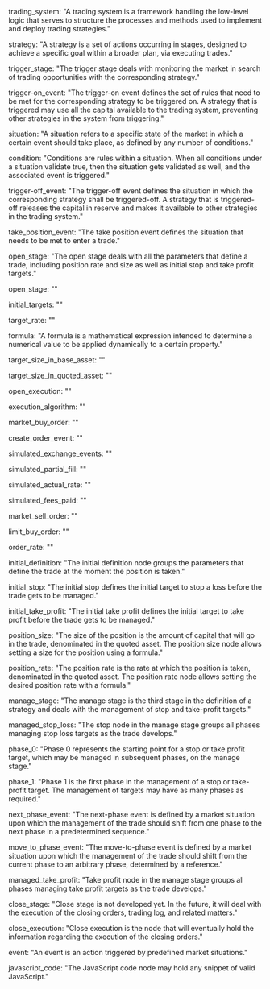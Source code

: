 trading_system: "A trading system is a framework handling the low-level logic that serves to structure the processes and methods used to implement and deploy trading strategies."

strategy: "A strategy is a set of actions occurring in stages, designed to achieve a specific goal within a broader plan, via executing trades."

trigger_stage: "The trigger stage deals with monitoring the market in search of trading opportunities with the corresponding strategy."

trigger-on_event: "The trigger-on event defines the set of rules that need to be met for the corresponding strategy to be triggered on. A strategy that is triggered may use all the capital available to the trading system, preventing other strategies in the system from triggering."

situation: "A situation refers to a specific state of the market in which a certain event should take place, as defined by any number of conditions."

condition: "Conditions are rules within a situation. When all conditions under a situation validate true, then the situation gets validated as well, and the associated event is triggered."

trigger-off_event: "The trigger-off event defines the situation in which the corresponding strategy shall be triggered-off. A strategy that is triggered-off releases the capital in reserve and makes it available to other strategies in the trading system."

take_position_event: "The take position event defines the situation that needs to be met to enter a trade."

open_stage: "The open stage deals with all the parameters that define a trade, including position rate and size as well as initial stop and take profit targets."

open_stage: ""

initial_targets: ""

target_rate: ""

formula: "A formula is a mathematical expression intended to determine a numerical value to be applied dynamically to a certain property."

target_size_in_base_asset: ""

target_size_in_quoted_asset: ""

open_execution: ""

execution_algorithm: ""

market_buy_order: ""

create_order_event: ""

simulated_exchange_events: ""

simulated_partial_fill: ""

simulated_actual_rate: ""

simulated_fees_paid: ""

market_sell_order: ""

limit_buy_order: ""

order_rate: ""




initial_definition: "The initial definition node groups the parameters that define the trade at the moment the position is taken."

initial_stop: "The initial stop defines the initial target to stop a loss before the trade gets to be managed."

initial_take_profit: "The initial take profit defines the initial target to take profit before the trade gets to be managed."

position_size: "The size of the position is the amount of capital that will go in the trade, denominated in the quoted asset. The position size node allows setting a size for the position using a formula."

position_rate: "The position rate is the rate at which the position is taken, denominated in the quoted asset. The position rate node allows setting the desired position rate with a formula."






manage_stage: "The manage stage is the third stage in the definition of a strategy and deals with the management of stop and take-profit targets."

managed_stop_loss: "The stop node in the manage stage groups all phases managing stop loss targets as the trade develops."

phase_0: "Phase 0 represents the starting point for a stop or take profit target, which may be managed in subsequent phases, on the manage stage."

phase_1: "Phase 1 is the first phase in the management of a stop or take-profit target. The management of targets may have as many phases as required."

next_phase_event: "The next-phase event is defined by a market situation upon which the management of the trade should shift from one phase to the next phase in a predetermined sequence."

move_to_phase_event: "The move-to-phase event is defined by a market situation upon which the management of the trade should shift from the current phase to an arbitrary phase, determined by a reference."

managed_take_profit: "Take profit node in the manage stage groups all phases managing take profit targets as the trade develops."

close_stage: "Close stage is not developed yet. In the future, it will deal with the execution of the closing orders, trading log, and related matters."

close_execution: "Close execution is the node that will eventually hold the information regarding the execution of the closing orders."

event: "An event is an action triggered by predefined market situations."

javascript_code: "The JavaScript code node may hold any snippet of valid JavaScript."